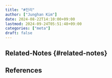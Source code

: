 ```yaml
---
title: "#진리"
author: ["Junghan Kim"]
date: 2024-08-22T14:10:00+09:00
lastmod: 2024-09-24T05:51:48+09:00
categories: ["meta"]
draft: false
---
```


## Related-Notes {#related-notes}

## References

<style>.csl-entry{text-indent: -1.5em; margin-left: 1.5em;}</style><div class="csl-bib-body">
</div>
